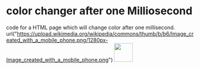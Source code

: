 # color changer after one Milliosecond
code for a HTML page which will change color after one millisecond.
url("https://upload.wikimedia.org/wikipedia/commons/thumb/b/b6/Image_created_with_a_mobile_phone.png/1280px-Image_created_with_a_mobile_phone.png")
<img src="https://www.google.com/url?sa=i&url=https%3A%2F%2Fm.facebook.com%2Fsmallsingapore%2Fphotos%2F&psig=AOvVaw3Vfu6FPIRoJxwr5_sOQLl4&ust=1653130058753000&source=images&cd=vfe&ved=0CAwQjRxqFwoTCOifwsLz7fcCFQAAAAAdAAAAABAI" style="width:50px ; height:50px">